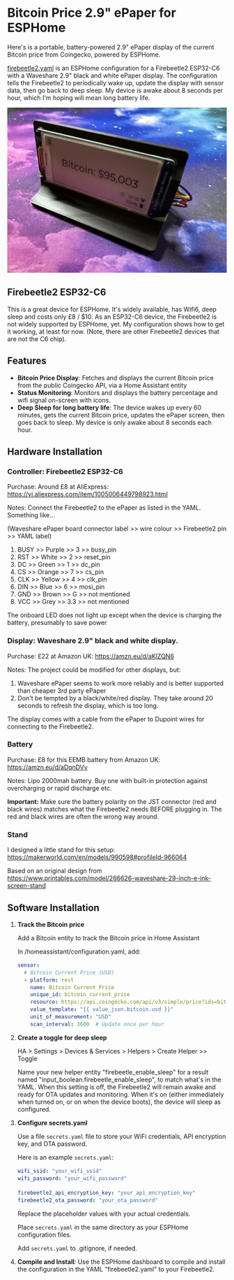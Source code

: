 # Bitcoin Price 2.9" ePaper for ESPHome

Here's is a portable, battery-powered 2.9" ePaper display of the current Bitcoin price from Coingecko, powered by ESPHome.

[firebeetle2.yaml](firebeetle2.yaml) is an ESPHome configuration for a Firebeetle2 ESP32-C6 with a Waveshare 2.9" black and white ePaper display. The configuration tells the Firebeetle2 to periodically wake up, update the display with sensor data, then go back to deep sleep. My device is awake about 8 seconds per hour, which I'm hoping will mean long battery life.

![Photo of device from front](images/actual_devices/Front-right.jpeg)

## Firebeetle2 ESP32-C6
This is a great device for ESPHome. It's widely available, has Wifi6, deep sleep and costs only £8 / $10. As an ESP32-C6 device, the Firebeetle2 is not widely supported by ESPHome, yet. My configuration shows how to get it working, at least for now. (Note, there are other Firebeetle2 devices that are not the C6 chip).

## Features

- **Bitcoin Price Display**: Fetches and displays the current Bitcoin price from the public Coingecko API, via a Home Assistant entity
- **Status Monitoring**: Monitors and displays the battery percentage and wifi signal on-screen with icons.
- **Deep Sleep for long battery life**: The device wakes up every 60 minutes, gets the current Bitcoin price, updates the ePaper screen, then goes back to sleep. My device is only awake about 8 seconds each hour.

## Hardware Installation

### Controller: Firebeetle2 ESP32-C6

Purchase: Around £8 at AliExpress: https://vi.aliexpress.com/item/1005006449798923.html

Notes:
Connect the Firebeetle2 to the ePaper as listed in the YAML. Something like...

(Waveshare ePaper board connector label >> wire colour >> Firebeetle2 pin >> YAML label)
1. BUSY >> Purple >> 3 >> busy_pin
2. RST >> White >> 2 >> reset_pin
3. DC >> Green >> 1 >> dc_pin
4. CS >> Orange >> 7 >> cs_pin
5. CLK >> Yellow >> 4 >> clk_pin
6. DIN >> Blue >> 6 >> mosi_pin
7. GND >> Brown >> G >> not mentioned
8. VCC >> Grey >> 3.3 >> not mentioned

The onboard LED does not light up except when the device is charging the battery, presumably to save power

### Display: Waveshare 2.9" black and white display. 

Purchase: £22 at Amazon UK: https://amzn.eu/d/aKlZQN6

Notes: The project could be modified for other displays, but:
1) Waveshare ePaper seems to work more reliably and is better supported than cheaper 3rd party ePaper
2) Don't be tempted by a black/white/red display. They take around 20 seconds to refresh the display, which is too long.

The display comes with a cable from the ePaper to Dupoint wires for connecting to the Firebeetle2.

### Battery

Purchase: £8 for this EEMB battery from Amazon UK: https://amzn.eu/d/aDqnDVv

Notes: Lipo 2000mah battery. Buy one with built-in protection against overcharging or rapid discharge etc.

**Important:** Make sure the battery polarity on the JST connector (red and black wires) matches what the Firebeetle2 needs BEFORE plugging in. The red and black wires are often the wrong way around.

### Stand

I designed a little stand for this setup: https://makerworld.com/en/models/990598#profileId-966064

Based on an original design from https://www.printables.com/model/266626-waveshare-29-inch-e-ink-screen-stand

## Software Installation

1. **Track the Bitcoin price**

    Add a Bitcoin entity to track the Bitcoin price in Home Assistant

    In /homeassistant/configuration.yaml, add:

    ```yaml
    sensor:
      # Bitcoin Current Price (USD)
      - platform: rest
        name: Bitcoin Current Price
        unique_id: bitcoin_current_price
        resource: https://api.coingecko.com/api/v3/simple/price?ids=bitcoin&vs_currencies=usd
        value_template: "{{ value_json.bitcoin.usd }}"
        unit_of_measurement: "USD"
        scan_interval: 3600  # Update once per hour
    ```

2. **Create a toggle for deep sleep**
    
    HA > Settings > Devices & Services > Helpers > Create Helper >> Toggle
    
    Name your new helper entity "firebeetle_enable_sleep" for a result named "input_boolean.firebeetle_enable_sleep", to match what's in the YAML. When this setting is off, the Firebeetle2 will remain awake and ready for OTA updates and monitoring. When it's on (either immediately when turned on, or on when the device boots), the device will sleep as configured.

3. **Configure secrets.yaml**

    Use a file `secrets.yaml` file to store your WiFi credentials, API encryption key, and OTA password. 
    
    Here is an example `secrets.yaml`:

    ```yaml
    wifi_ssid: "your_wifi_ssid"
    wifi_password: "your_wifi_password"
    
    firebeetle2_api_encryption_key: "your_api_encryption_key"
    firebeetle2_ota_password: "your_ota_password"
    ```

    Replace the placeholder values with your actual credentials. 
    
    Place `secrets.yaml` in the same directory as your ESPHome configuration files. 
    
    Add `secrets.yaml` to .gitignore, if needed.

4. **Compile and Install**: Use the ESPHome dashboard to compile and install the configuration in the YAML "firebeetle2.yaml" to your Firebeetle2.
